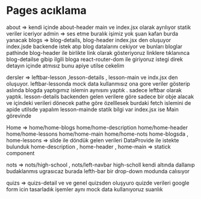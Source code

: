 # Pages acıklama

about => kendi içinde about-header main ve index.jsx olarak ayrılıyor statik veriler iceriyor
admin => ses etme buralık işimiz yok şuan kafan burda yanacak
blogs => blog-details, blog-header index.jsx den oluşuyor index.jsde backende istek atıp blog datalarını cekiyor ve bunları bloglar pathinde blog-header ile birlikte link olarak gösteriyoruz linklere tıklanınca blog-detailse gibip ilgili bloga react-router-dom ile giriyoruz istegi direk detayın içinde atmısız bunu apiye utilse cekelim

dersler => leftbar-lesson ,lesson-details , lesson-main ve indx.jsx den oluşuyor. leftbar-lessonda mock data kullanmısız ona gore veriler gösterip aslında blogda yaptıgımız islemin aynısını yaptık . sadece leftbar olarak yaptık. lesson-details backenden gelen verilere göre sadece bir obje alacak ve içindeki verileri dönecek pathe göre özelllesek burdaki fetch islemini de apide utilsde yapalım lesson-mainde statik bilgi var index.jsx ise Main görevinde

Home => home/home-blogs home/home-description home/home-header home/home-lessons home/home-main home/home-nots
home-blogsda , home-lessons => slide ile döndük gelen verileri DataProvide ile istekte bulunduk
home-description , home-header , home-main => statick component

nots => nots/high-school , nots/left-navbar high-scholl kendi altında dallanıp budaklanmıs ugrasıcaz burada lefth-bar bir drop-down modunda calısıyor

quizs => quizs-detail ve ve genel quizsden oluşyuro quizde verileri google form icin tasarladık işemler aynı mock data kullanıyoruz suanlık
